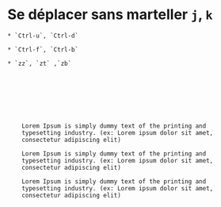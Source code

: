


# Se déplacer sans marteller `j`, `k`

    * `Ctrl-u`, `Ctrl-d`

    * `Ctrl-f`, `Ctrl-b`

    * `zz`, `zt` ,`zb`








        Lorem Ipsum is simply dummy text of the printing and 
        typesetting industry. (ex: Lorem ipsum dolor sit amet, 
        consectetur adipiscing elit)
    
        Lorem Ipsum is simply dummy text of the printing and 
        typesetting industry. (ex: Lorem ipsum dolor sit amet, 
        consectetur adipiscing elit)
    
        Lorem Ipsum is simply dummy text of the printing and 
        typesetting industry. (ex: Lorem ipsum dolor sit amet, 
        consectetur adipiscing elit)
    
